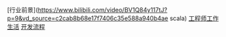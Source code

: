 [行业前景](https://www.bilibili.com/video/BV1Q84y117tJ?p=9&vd_source=c2cab8b68e17f7406c35e588a940b4ae
scala)
[工程师工作生活](https://www.youtube.com/watch?v=teaasBBAehg)
[开发流程](https://www.youtube.com/watch?v=Dl-BdxNRUqs)
